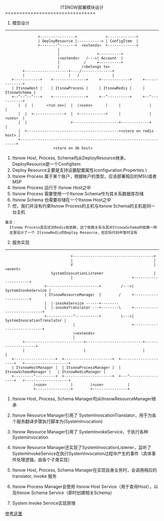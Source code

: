 <center>ITSNOW部署模块设计</center>
================================


1. 模型设计
----------

```
               +----------------+             +-------------+
               | DeployResource |-----------> | ConfigItem  |
               +--------^-------+  <extends>  +-------------+
                        |
                        |                 +----------+ 
                        |<extends>   /--->| Account  |
                        |           /     +----------+
                        |          /<belongs to>
        +--------------------+----/--------------+
        |                    |   /               |
   +------------+    +---------------+     +-------------+     +--------------+
   | ItsnowHost |    | ItsnowProcess |     | ItsnowRedis |     | ItsnowSchema |
   +--^--^--^---+    +---------------+     +--^----------+     +--^-----------+ 
      |  |  |      <run on>|  |  |<uses>      |     |             |        |
      |  |  +--------------+  |  +------------+     |             |<uses>  |  
      |  |                    +---------------------+-------------+        |
      |  +------------------------------------------+<store on redis host> |
      +--------------------------------------------------------------------+
                      <store on db host>
```

1. Itsnow Host, Process, Schema均从DeployResource继承，DeployResource是一个ConfigItem
2. Deploy Resource主要是支持设置配置属性(configuration:Properties )
3. Itsnow Process 属于某个账户，根据帐户的类型，应该部署相应的MSU或者MSP
4. Itsnow Process 运行于 Itsnow Host之中
5. Itsnow Process 需要使用一个Itsnow Schema作为其关系数据库存储
6. Itsnow Schema 也需要存储在一个Itsnow Host之中
7. 但，我们并没有约束Itsnow Process的主机与Itsnow Schema的主机是同一台主机

```
备注：
  Itsnow Process其实还对Redis有依赖，这个依赖关系与其对ItsnowSchema的依赖一样
  这里设计了一个 ItsnowRedis的Deploy Resource，但实际代码中暂时没有
```

2. 服务实现
----------

```
                              +-------------------------------------+
                              |                                     |
                              V                                     |<event>
                     SystemInvocationListener                       |
                              |                           +----------------------+
                  +------------------------+         /--->|  SystemInvokeService |
                  | ItsnowResourceManager  |        /     +----------------------+
                  |  |-invokeService ------+--------
                  |  |-invokeTranslator ---+--------\     +----------------------------+
                  +------------^-----------+         \--->| SystemInvocationTranslator |
                               |                          +----------------------------+ 
                               |<extends>                                                          
                               |
        +---------------------------+--------------------------+--------------------+
        |                           |                          |                    |
   +-------------------+  +----------------------+  +---------------------+   +--------------------+
   | ItsnowHostManager |  | ItsnowProcessManager |  | ItsnowSchemaManager |   | ItsnowRedisManager |
   +---------^---------+  +----------------------+  +---^-----------------+   +--------------------+
             |<use>           |        |<use>           |
             +----------------+        +----------------+

```

1. Itsnow Host, Process, Schema Manager均从ItnsowResourceManager继承
2. Itsnow Resource Manager引用了 SystemInvocationTranslator，用于为各个服务翻译步骤执行脚本为(SystemInvocation)
3. Itsnow Resource Manager引用了 SystemInvokeService，于执行各种SystemInvocation
4. Itsnow Resource Manager还实现了SystemInvocationListener，监听了SystemInvokeService在执行SystemInvocation过程中产生的事件（具体事件处理逻辑，由各个子类实现）
5. Itsnow Host, Process, Schema Manager在实现自身业务时，会调用相应的 translator, invoke 服务
6. Itsnow Process Manager会使用 Itsnow Host Service（用于查询Host），以及Itsnow Schema Service（即时创建相关Schema）

3. System Invoke Service实现原理

[参考这里](../system-invoke-service/README.md)
